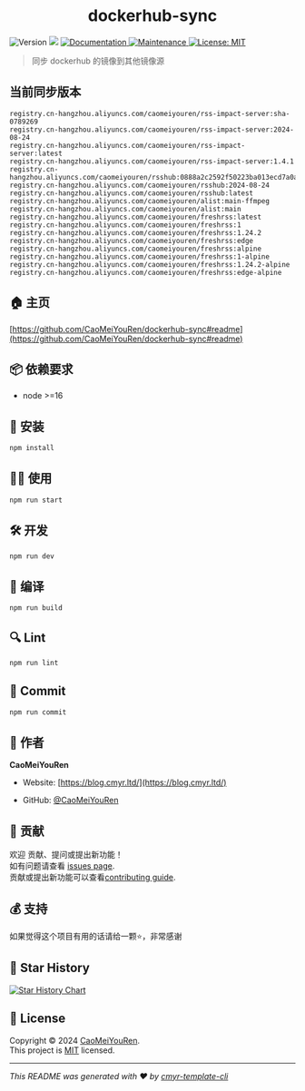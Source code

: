 <h1 align="center">dockerhub-sync </h1>
<p>
  <img alt="Version" src="https://img.shields.io/badge/version-0.1.0-blue.svg?cacheSeconds=2592000" />
  <img src="https://img.shields.io/badge/node-%3E%3D16-blue.svg" />
  <a href="https://github.com/CaoMeiYouRen/dockerhub-sync#readme" target="_blank">
    <img alt="Documentation" src="https://img.shields.io/badge/documentation-yes-brightgreen.svg" />
  </a>
  <a href="https://github.com/CaoMeiYouRen/dockerhub-sync/graphs/commit-activity" target="_blank">
    <img alt="Maintenance" src="https://img.shields.io/badge/Maintained%3F-yes-green.svg" />
  </a>
  <a href="https://github.com/CaoMeiYouRen/dockerhub-sync/blob/master/LICENSE" target="_blank">
    <img alt="License: MIT" src="https://img.shields.io/github/license/CaoMeiYouRen/dockerhub-sync?color=yellow" />
  </a>
</p>


> 同步 dockerhub 的镜像到其他镜像源

## 当前同步版本

<!-- DOCKER_START -->
```
registry.cn-hangzhou.aliyuncs.com/caomeiyouren/rss-impact-server:sha-0789269
registry.cn-hangzhou.aliyuncs.com/caomeiyouren/rss-impact-server:2024-08-24
registry.cn-hangzhou.aliyuncs.com/caomeiyouren/rss-impact-server:latest
registry.cn-hangzhou.aliyuncs.com/caomeiyouren/rss-impact-server:1.4.1
registry.cn-hangzhou.aliyuncs.com/caomeiyouren/rsshub:0888a2c2592f50223ba013ecd7a0a79a0b41fcb6
registry.cn-hangzhou.aliyuncs.com/caomeiyouren/rsshub:2024-08-24
registry.cn-hangzhou.aliyuncs.com/caomeiyouren/rsshub:latest
registry.cn-hangzhou.aliyuncs.com/caomeiyouren/alist:main-ffmpeg
registry.cn-hangzhou.aliyuncs.com/caomeiyouren/alist:main
registry.cn-hangzhou.aliyuncs.com/caomeiyouren/freshrss:latest
registry.cn-hangzhou.aliyuncs.com/caomeiyouren/freshrss:1
registry.cn-hangzhou.aliyuncs.com/caomeiyouren/freshrss:1.24.2
registry.cn-hangzhou.aliyuncs.com/caomeiyouren/freshrss:edge
registry.cn-hangzhou.aliyuncs.com/caomeiyouren/freshrss:alpine
registry.cn-hangzhou.aliyuncs.com/caomeiyouren/freshrss:1-alpine
registry.cn-hangzhou.aliyuncs.com/caomeiyouren/freshrss:1.24.2-alpine
registry.cn-hangzhou.aliyuncs.com/caomeiyouren/freshrss:edge-alpine
```
<!-- DOCKER_END -->

## 🏠 主页

[https://github.com/CaoMeiYouRen/dockerhub-sync#readme](https://github.com/CaoMeiYouRen/dockerhub-sync#readme)


## 📦 依赖要求


- node >=16

## 🚀 安装

```sh
npm install
```

## 👨‍💻 使用

```sh
npm run start
```

## 🛠️ 开发

```sh
npm run dev
```

## 🔧 编译

```sh
npm run build
```

## 🔍 Lint

```sh
npm run lint
```

## 💾 Commit

```sh
npm run commit
```


## 👤 作者


**CaoMeiYouRen**

* Website: [https://blog.cmyr.ltd/](https://blog.cmyr.ltd/)

* GitHub: [@CaoMeiYouRen](https://github.com/CaoMeiYouRen)


## 🤝 贡献

欢迎 贡献、提问或提出新功能！<br />如有问题请查看 [issues page](https://github.com/CaoMeiYouRen/dockerhub-sync/issues). <br/>贡献或提出新功能可以查看[contributing guide](https://github.com/CaoMeiYouRen/dockerhub-sync/blob/master/CONTRIBUTING.md).

## 💰 支持

如果觉得这个项目有用的话请给一颗⭐️，非常感谢

## 🌟 Star History

[![Star History Chart](https://api.star-history.com/svg?repos=CaoMeiYouRen/dockerhub-sync&type=Date)](https://star-history.com/#CaoMeiYouRen/dockerhub-sync&Date)

## 📝 License

Copyright © 2024 [CaoMeiYouRen](https://github.com/CaoMeiYouRen).<br />
This project is [MIT](https://github.com/CaoMeiYouRen/dockerhub-sync/blob/master/LICENSE) licensed.

***
_This README was generated with ❤️ by [cmyr-template-cli](https://github.com/CaoMeiYouRen/cmyr-template-cli)_
